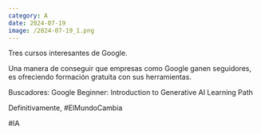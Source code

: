 ```yaml
--- 
category: A 
date: 2024-07-19 
image: /2024-07-19_1.png 
--- 
```


Tres cursos interesantes de Google.

Una manera de conseguir que empresas como Google ganen seguidores, es ofreciendo formación gratuita con sus herramientas. 

Buscadores: Google Beginner: Introduction to Generative AI Learning Path

Definitivamente, #ElMundoCambia

#IA